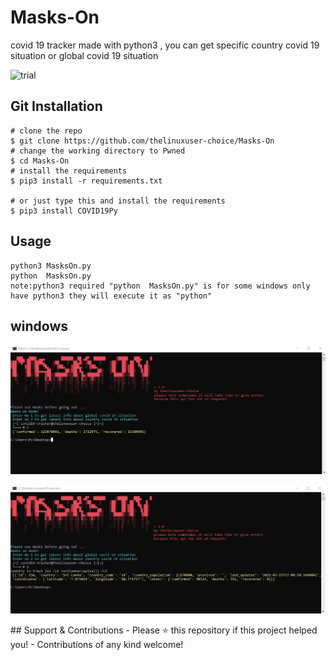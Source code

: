 # Masks-On
covid 19 tracker made with python3 , you can get specific country covid 19 situation or global covid 19 situation

![trial](assets/)


## Git Installation
```
# clone the repo
$ git clone https://github.com/thelinuxuser-choice/Masks-On
# change the working directory to Pwned
$ cd Masks-On
# install the requirements 
$ pip3 install -r requirements.txt

# or just type this and install the requirements 
$ pip3 install COVID19Py
```

## Usage

```
python3 MasksOn.py
python  MasksOn.py
note:python3 required "python  MasksOn.py" is for some windows only have python3 they will execute it as "python"
```
## windows
<p align="center">
  <img src="/assets/1.png">
</p>
<p align="center">
  <img src="/assets/2.png">
</p>
## Support & Contributions
- Please ⭐️ this repository if this project helped you!
- Contributions of any kind welcome!


